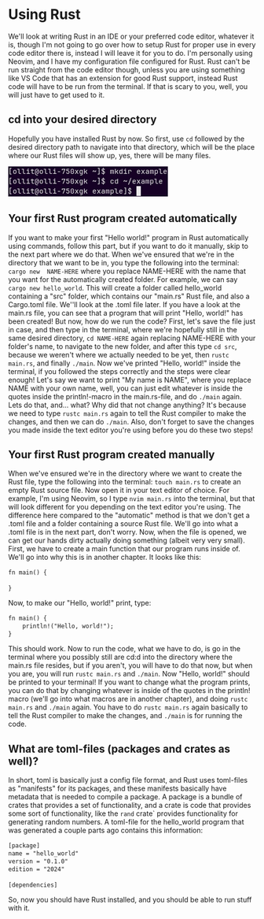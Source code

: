 # Using Rust

<p>We'll look at writing Rust in an IDE or your preferred code editor, whatever it is, though I'm not going to go over how to setup Rust for proper use
in every code editor there is, instead I will leave it for you to do. I'm personally using Neovim, and I have my configuration file configured for Rust. 
Rust can't be run straight from the code editor though, unless you are using something like VS Code that has an extension for good Rust support, 
instead Rust code will have to be run from the terminal. If that is scary to you, well, you will just have to get used to it.<p>

## cd into your desired directory

Hopefully you have installed Rust by now. So first, use `cd` followed by the desired directory path to navigate into that directory, which will be the place where our Rust files will
show up, yes, there will be many files.

![Make directory and cd](https://github.com/olkku45/rust-tutorial/blob/main/images/mkdir-cd-rust-tutorial.png)

## Your first Rust program created automatically

If you want to make your first "Hello world!" program in Rust automatically using commands, follow this part, but if you want to
do it manually, skip to the next part where we do that. 
When we've ensured that we're in the directory that we want to be in, you type the following into the terminal: 
`cargo new  NAME-HERE` where you replace NAME-HERE with the name that you want for the automatically created folder. For example,
we can say `cargo new hello_world`. This will create a folder called hello_world containing a "src" folder, which contains our "main.rs" Rust file, and also a
Cargo.toml file. We''ll look at the .toml file later. If you have a look at the main.rs file, you can see that a program that will print "Hello, world!" has
been created! But now, how do we run the code? First, let's save the file just in case, and then type in the terminal, where we're hopefully still
in the same desired directory, `cd NAME-HERE` again replacing NAME-HERE with your folder's name, to navigate to the new folder, and after this type 
`cd src`, because we weren't where we actually needed to be yet, then `rustc main.rs`, and finally `./main`. Now we've printed
"Hello, world!" inside the terminal, if you followed the steps correctly and the steps were clear enough! Let's say we want to print "My name is
NAME", where you replace NAME with your own name, well, you can just edit whatever is inside the quotes inside the println!-macro in the main.rs-file,
and do `./main` again. Lets do that, and... what? Why did that not change anything? It's because we need to type `rustc main.rs`
again to tell the Rust compiler to make the changes, and then we can do `./main`. Also, don't forget to save the changes you made
inside the text editor you're using before you do these two steps! 

## Your first Rust program created manually

When we've ensured we're in the directory where we want to create the Rust file, type the following into the terminal: `touch main.rs` to create an empty Rust source file. 
Now open it in your text editor of choice. For example, I'm using Neovim, so I type `nvim main.rs` into the terminal, but that will look 
different for you depending on the text editor you're using. The difference here compared to the "automatic" method is that we don't get a .toml
file and a folder containing a source Rust file. We'll go into what a .toml file is in the next part, don't worry. Now, when the file is opened, we can get
our hands dirty actually doing something (albeit very very small). First, we have to create a main function that our program runs inside of. We'll go into why this is
in another chapter. It looks like this:
```
fn main() {
	
}
```
	
Now, to make our "Hello, world!" print, type:
```	
fn main() {
    println!("Hello, world!");
}
```
	
This should work. Now to run the code, what we have to do, is go in the terminal where you possibly still are cd:d into the directory where the 
main.rs file resides, but if you aren't, you will have to do that now, but when you are, you will run `rustc main.rs` and `./main`. Now "Hello, world!"
should be printed to your terminal! If you want to change what the program prints, you can do that by changing whatever is inside of the quotes
in the println! macro (we'll go into what macros are in another chapter), and doing `rustc main.rs` and `./main` again. You have to do `rustc main.rs` again
basically to tell the Rust compiler to make the changes, and `./main` is for running the code.

## What are toml-files (packages and crates as well)?

In short, toml is basically just a config file format, and Rust uses toml-files as "manifests" for its packages, and these manifests basically have 
metadata that is needed to compile a package. A package is a bundle of crates that provides a set of functionality, and a crate is code 
that provides some sort of functionality, like the `rand` crate` provides functionality for generating random numbers. A toml-file for the hello_world 
program that was generated a couple parts ago contains this information:
```
[package]
name = "hello_world"
version = "0.1.0"
edition = "2024"

[dependencies]
```

So, now you should have Rust installed, and you should be able to run stuff with it.
